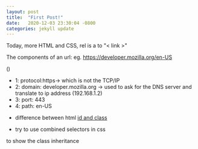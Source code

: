 ```yaml
---
layout: post
title:  "First Post!"
date:   2020-12-03 23:30:04 -0800
categories: jekyll update
---
```


Today, more HTML and CSS, 
rel is a to "< link >"

The components of an url:
eg. https://developer.mozilla.org/en-US

<protocol><domain>(<port>)<path>

<ul>
    <li>1: protocol:https-> which is not the TCP/IP</li>
    <li>2: domain: developer.mozilla.org -> used to ask for the DNS server and translate to ip address (192.168.1.2)</li>
    <li>3: port: 443 </li>
    <li>4: path: en-US</li>
</ul>

<ul class = "li-ca" ><li>difference between html <a href = "https://www.w3schools.com/html/html_id.asp" target = "_blank" >id and class</a></ul></li>


<ul><li>try to use combined selectors in css</ul></li>

<div class = "first"> to show the class inheritance </div>